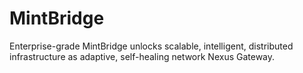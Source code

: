 # MintBridge
Enterprise-grade MintBridge unlocks scalable, intelligent, distributed infrastructure as adaptive, self-healing network Nexus Gateway.
